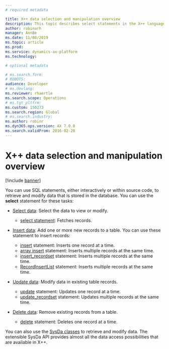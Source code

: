```yaml
---
# required metadata

title: X++ data selection and manipulation overview
description: This topic describes select statements in the X++ language.
author: robinarh
manager: AnnBe
ms.date: 11/08/2019
ms.topic: article
ms.prod:
ms.service: dynamics-ax-platform
ms.technology:

# optional metadata

# ms.search.form:
# ROBOTS:
audience: Developer
# ms.devlang:
ms.reviewer: rhaertle
ms.search.scope: Operations
# ms.tgt_pltfrm:
ms.custom: 150273
ms.search.region: Global
# ms.search.industry:
ms.author: robinr
ms.dyn365.ops.version: AX 7.0.0
ms.search.validFrom: 2016-02-28
---
```


# X++ data selection and manipulation overview

[!include [banner](../../includes/banner.md)]

You can use SQL statements, either interactively or within source code, to retrieve and modify data that is stored in the database. You can use the **select** statement for these tasks:

- [Select data](xpp-select.md): Select the data to view or modify.

    - [select statement](xpp-select-statement.md): Fetches records.

- [Insert data](xpp-insert.md): Add one or more new records to a table. You can use these statement to insert records:

    - [insert](xpp-insert.md#insert-statement) statement: Inserts one record at a time.
    - [array insert](xpp-insert.md#array-insert-statement) statement: Inserts multiple records at the same time.
    - [insert\_recordset](xpp-insert.md#insert-statement) statement: Inserts multiple records at the same time.
    - [RecordInsertList](xpp-insert.md#insert-statement) statement: Inserts multiple records at the same time.

- [Update data](xpp-update.md): Modify data in existing table records.
    - [update](xpp-update.md#update-statement) statement: Updates one record at a time.
    - [update\_recordset](xpp-update.md#update-recordset-statement) statement: Updates multiple records at the same time.

- [Delete data](xpp-delete.md): Remove existing records from a table.

    - [delete](xpp-delete.md) statement: Deletes one record at a time.

You can also use the [SysDa classes](../sysda.md) to retrieve and modify data. The extensible SysDa API provides almost all the data access possibilities that are available in X++.